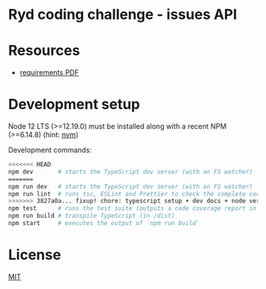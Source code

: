 # Ryd coding challenge - issues API

# Resources

- [requirements PDF](./requirements.pdf)

# Development setup

Node 12 LTS (>=12.19.0) must be installed along with a recent NPM (>=6.14.8) (hint: [nvm](https://github.com/nvm-sh/nvm))

Development commands:

```bash
<<<<<<< HEAD
npm dev       # starts the TypeScript dev server (with an FS watcher)
=======
npm run dev   # starts the TypeScript dev server (with an FS watcher)
npm run lint  # runs tsc, ESLint and Prettier to check the complete codestyle and code formatting
>>>>>>> 3827a0a... fixup! chore: typescript setup + dev docs + node version in package.json
npm test      # runs the test suite (outputs a code coverage report in the CLI and in [./coverage](./coverage))
npm run build # transpile TypeScript (in /dist)
npm start     # executes the output of `npm run build`
```

# License

[MIT](./LICENSE.md)

